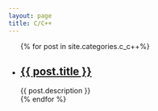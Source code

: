 ```yaml
---
layout: page
title: C/C++ 
---
```

<div class="category">
    <ul>
    {% for post in site.categories.c_c++%}
        <li>
            <h2>
            	<a href="{{ post.url }}">{{ post.title }}</a>
            </h2>
            <span>{{ post.description }}</span>
        </li>
    {% endfor %}
    </ul>
</div><!-- .entry -->
